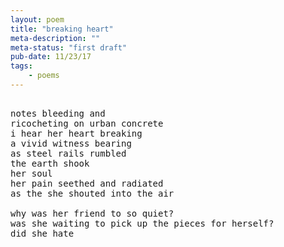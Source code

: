 ```yaml
---
layout: poem
title: "breaking heart"
meta-description: ""
meta-status: "first draft"
pub-date: 11/23/17
tags: 
    - poems
---
```

<pre class="stanza">

notes bleeding and
ricocheting on urban concrete
i hear her heart breaking
a vivid witness bearing
as steel rails rumbled
the earth shook 
her soul
her pain seethed and radiated
as the she shouted into the air

why was her friend to so quiet?
was she waiting to pick up the pieces for herself?
did she hate


</pre>







